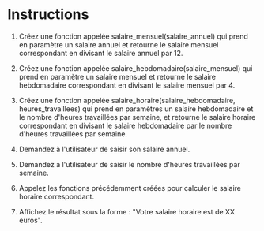# Instructions

1. Créez une fonction appelée  salaire_mensuel(salaire_annuel)  qui prend en paramètre un salaire annuel et retourne le salaire mensuel correspondant en divisant le salaire annuel par 12.

2. Créez une fonction appelée  salaire_hebdomadaire(salaire_mensuel)  qui prend en paramètre un salaire mensuel et retourne le salaire hebdomadaire correspondant en divisant le salaire mensuel par 4.

3. Créez une fonction appelée  salaire_horaire(salaire_hebdomadaire, heures_travaillees)  qui prend en paramètres un salaire hebdomadaire et le nombre d'heures travaillées par semaine, et retourne le salaire horaire correspondant en divisant le salaire hebdomadaire par le nombre d'heures travaillées par semaine.

4. Demandez à l'utilisateur de saisir son salaire annuel.

5. Demandez à l'utilisateur de saisir le nombre d'heures travaillées par semaine.

6. Appelez les fonctions précédemment créées pour calculer le salaire horaire correspondant.

7. Affichez le résultat sous la forme : "Votre salaire horaire est de XX euros".